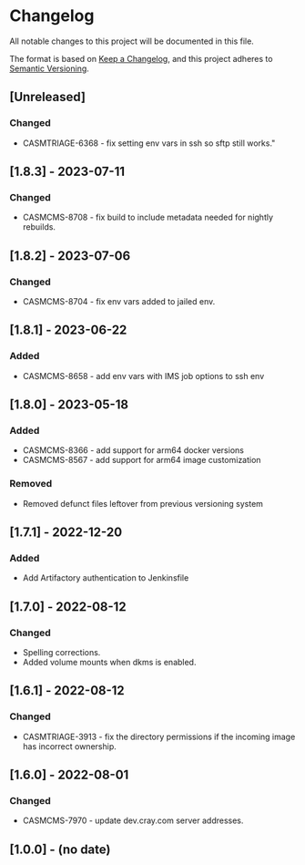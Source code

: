 # Changelog

All notable changes to this project will be documented in this file.

The format is based on [Keep a Changelog](https://keepachangelog.com/en/1.0.0/),
and this project adheres to [Semantic Versioning](https://semver.org/spec/v2.0.0.html).

## [Unreleased]
### Changed
- CASMTRIAGE-6368 - fix setting env vars in ssh so sftp still works."

## [1.8.3] - 2023-07-11
### Changed
- CASMCMS-8708 - fix build to include metadata needed for nightly rebuilds.

## [1.8.2] - 2023-07-06
### Changed
- CASMCMS-8704 - fix env vars added to jailed env.

## [1.8.1] - 2023-06-22
### Added
- CASMCMS-8658 - add env vars with IMS job options to ssh env

## [1.8.0] - 2023-05-18
### Added
- CASMCMS-8366 - add support for arm64 docker versions
- CASMCMS-8567 - add support for arm64 image customization

### Removed
- Removed defunct files leftover from previous versioning system

## [1.7.1] - 2022-12-20
### Added
- Add Artifactory authentication to Jenkinsfile

## [1.7.0] - 2022-08-12
### Changed
- Spelling corrections.
- Added volume mounts when dkms is enabled.

## [1.6.1] - 2022-08-12
### Changed 
- CASMTRIAGE-3913 - fix the directory permissions if the incoming image has incorrect ownership.

## [1.6.0] - 2022-08-01
### Changed
- CASMCMS-7970 - update dev.cray.com server addresses.

## [1.0.0] - (no date)
